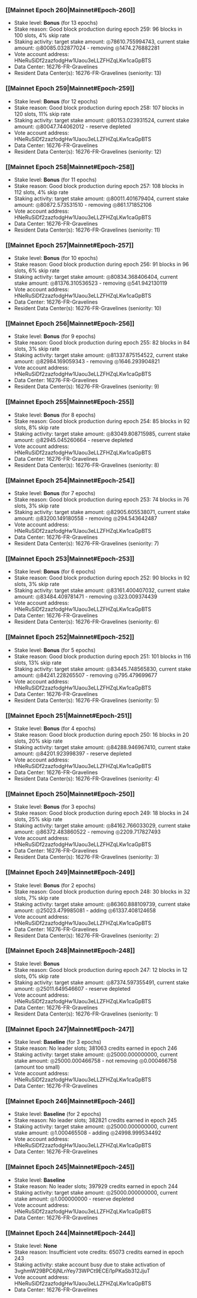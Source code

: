 ### [[Mainnet Epoch 260|Mainnet#Epoch-260]]
* Stake level: **Bonus** (for 13 epochs)
* Stake reason: Good block production during epoch 259: 96 blocks in 100 slots, 4% skip rate
* Staking activity: target stake amount: ◎78610.755994743, current stake amount: ◎80085.032877024 - removing ◎1474.276882281
* Vote account address: HNeRuSiDf2zazfodgHw1Uaou3eLLZFHZqLKw1caGpBTS
* Data Center: 16276-FR-Gravelines
* Resident Data Center(s): 16276-FR-Gravelines (seniority: 13)
### [[Mainnet Epoch 259|Mainnet#Epoch-259]]
* Stake level: **Bonus** (for 12 epochs)
* Stake reason: Good block production during epoch 258: 107 blocks in 120 slots, 11% skip rate
* Staking activity: target stake amount: ◎80153.023931524, current stake amount: ◎80047.744062012 - reserve depleted
* Vote account address: HNeRuSiDf2zazfodgHw1Uaou3eLLZFHZqLKw1caGpBTS
* Data Center: 16276-FR-Gravelines
* Resident Data Center(s): 16276-FR-Gravelines (seniority: 12)
### [[Mainnet Epoch 258|Mainnet#Epoch-258]]
* Stake level: **Bonus** (for 11 epochs)
* Stake reason: Good block production during epoch 257: 108 blocks in 112 slots, 4% skip rate
* Staking activity: target stake amount: ◎80011.401679404, current stake amount: ◎80872.573531510 - removing ◎861.171852106
* Vote account address: HNeRuSiDf2zazfodgHw1Uaou3eLLZFHZqLKw1caGpBTS
* Data Center: 16276-FR-Gravelines
* Resident Data Center(s): 16276-FR-Gravelines (seniority: 11)
### [[Mainnet Epoch 257|Mainnet#Epoch-257]]
* Stake level: **Bonus** (for 10 epochs)
* Stake reason: Good block production during epoch 256: 91 blocks in 96 slots, 6% skip rate
* Staking activity: target stake amount: ◎80834.368406404, current stake amount: ◎81376.310536523 - removing ◎541.942130119
* Vote account address: HNeRuSiDf2zazfodgHw1Uaou3eLLZFHZqLKw1caGpBTS
* Data Center: 16276-FR-Gravelines
* Resident Data Center(s): 16276-FR-Gravelines (seniority: 10)
### [[Mainnet Epoch 256|Mainnet#Epoch-256]]
* Stake level: **Bonus** (for 9 epochs)
* Stake reason: Good block production during epoch 255: 82 blocks in 84 slots, 3% skip rate
* Staking activity: target stake amount: ◎81337.875154522, current stake amount: ◎82984.169059343 - removing ◎1646.293904821
* Vote account address: HNeRuSiDf2zazfodgHw1Uaou3eLLZFHZqLKw1caGpBTS
* Data Center: 16276-FR-Gravelines
* Resident Data Center(s): 16276-FR-Gravelines (seniority: 9)
### [[Mainnet Epoch 255|Mainnet#Epoch-255]]
* Stake level: **Bonus** (for 8 epochs)
* Stake reason: Good block production during epoch 254: 85 blocks in 92 slots, 8% skip rate
* Staking activity: target stake amount: ◎83049.808715985, current stake amount: ◎82945.045260664 - reserve depleted
* Vote account address: HNeRuSiDf2zazfodgHw1Uaou3eLLZFHZqLKw1caGpBTS
* Data Center: 16276-FR-Gravelines
* Resident Data Center(s): 16276-FR-Gravelines (seniority: 8)
### [[Mainnet Epoch 254|Mainnet#Epoch-254]]
* Stake level: **Bonus** (for 7 epochs)
* Stake reason: Good block production during epoch 253: 74 blocks in 76 slots, 3% skip rate
* Staking activity: target stake amount: ◎82905.605538071, current stake amount: ◎83200.149180558 - removing ◎294.543642487
* Vote account address: HNeRuSiDf2zazfodgHw1Uaou3eLLZFHZqLKw1caGpBTS
* Data Center: 16276-FR-Gravelines
* Resident Data Center(s): 16276-FR-Gravelines (seniority: 7)
### [[Mainnet Epoch 253|Mainnet#Epoch-253]]
* Stake level: **Bonus** (for 6 epochs)
* Stake reason: Good block production during epoch 252: 90 blocks in 92 slots, 3% skip rate
* Staking activity: target stake amount: ◎83161.400407032, current stake amount: ◎83484.409781471 - removing ◎323.009374439
* Vote account address: HNeRuSiDf2zazfodgHw1Uaou3eLLZFHZqLKw1caGpBTS
* Data Center: 16276-FR-Gravelines
* Resident Data Center(s): 16276-FR-Gravelines (seniority: 6)
### [[Mainnet Epoch 252|Mainnet#Epoch-252]]
* Stake level: **Bonus** (for 5 epochs)
* Stake reason: Good block production during epoch 251: 101 blocks in 116 slots, 13% skip rate
* Staking activity: target stake amount: ◎83445.748565830, current stake amount: ◎84241.228265507 - removing ◎795.479699677
* Vote account address: HNeRuSiDf2zazfodgHw1Uaou3eLLZFHZqLKw1caGpBTS
* Data Center: 16276-FR-Gravelines
* Resident Data Center(s): 16276-FR-Gravelines (seniority: 5)
### [[Mainnet Epoch 251|Mainnet#Epoch-251]]
* Stake level: **Bonus** (for 4 epochs)
* Stake reason: Good block production during epoch 250: 16 blocks in 20 slots, 20% skip rate
* Staking activity: target stake amount: ◎84288.946967410, current stake amount: ◎84201.923998397 - reserve depleted
* Vote account address: HNeRuSiDf2zazfodgHw1Uaou3eLLZFHZqLKw1caGpBTS
* Data Center: 16276-FR-Gravelines
* Resident Data Center(s): 16276-FR-Gravelines (seniority: 4)
### [[Mainnet Epoch 250|Mainnet#Epoch-250]]
* Stake level: **Bonus** (for 3 epochs)
* Stake reason: Good block production during epoch 249: 18 blocks in 24 slots, 25% skip rate
* Staking activity: target stake amount: ◎84162.766033029, current stake amount: ◎86372.483860522 - removing ◎2209.717827493
* Vote account address: HNeRuSiDf2zazfodgHw1Uaou3eLLZFHZqLKw1caGpBTS
* Data Center: 16276-FR-Gravelines
* Resident Data Center(s): 16276-FR-Gravelines (seniority: 3)
### [[Mainnet Epoch 249|Mainnet#Epoch-249]]
* Stake level: **Bonus** (for 2 epochs)
* Stake reason: Good block production during epoch 248: 30 blocks in 32 slots, 7% skip rate
* Staking activity: target stake amount: ◎86360.888109739, current stake amount: ◎25023.479985081 - adding ◎61337.408124658
* Vote account address: HNeRuSiDf2zazfodgHw1Uaou3eLLZFHZqLKw1caGpBTS
* Data Center: 16276-FR-Gravelines
* Resident Data Center(s): 16276-FR-Gravelines (seniority: 2)
### [[Mainnet Epoch 248|Mainnet#Epoch-248]]
* Stake level: **Bonus**
* Stake reason: Good block production during epoch 247: 12 blocks in 12 slots, 0% skip rate
* Staking activity: target stake amount: ◎87374.597355491, current stake amount: ◎25011.649546607 - reserve depleted
* Vote account address: HNeRuSiDf2zazfodgHw1Uaou3eLLZFHZqLKw1caGpBTS
* Data Center: 16276-FR-Gravelines
* Resident Data Center(s): 16276-FR-Gravelines (seniority: 1)
### [[Mainnet Epoch 247|Mainnet#Epoch-247]]
* Stake level: **Baseline** (for 3 epochs)
* Stake reason: No leader slots; 381063 credits earned in epoch 246
* Staking activity: target stake amount: ◎25000.000000000, current stake amount: ◎25000.000466758 - not removing ◎0.000466758 (amount too small)
* Vote account address: HNeRuSiDf2zazfodgHw1Uaou3eLLZFHZqLKw1caGpBTS
* Data Center: 16276-FR-Gravelines
### [[Mainnet Epoch 246|Mainnet#Epoch-246]]
* Stake level: **Baseline** (for 2 epochs)
* Stake reason: No leader slots; 382821 credits earned in epoch 245
* Staking activity: target stake amount: ◎25000.000000000, current stake amount: ◎1.000465508 - adding ◎24998.999534492
* Vote account address: HNeRuSiDf2zazfodgHw1Uaou3eLLZFHZqLKw1caGpBTS
* Data Center: 16276-FR-Gravelines
### [[Mainnet Epoch 245|Mainnet#Epoch-245]]
* Stake level: **Baseline**
* Stake reason: No leader slots; 397929 credits earned in epoch 244
* Staking activity: target stake amount: ◎25000.000000000, current stake amount: ◎1.000000000 - reserve depleted
* Vote account address: HNeRuSiDf2zazfodgHw1Uaou3eLLZFHZqLKw1caGpBTS
* Data Center: 16276-FR-Gravelines
### [[Mainnet Epoch 244|Mainnet#Epoch-244]]
* Stake level: **None**
* Stake reason: Insufficient vote credits: 65073 credits earned in epoch 243
* Staking activity: stake account busy due to stake activation of 3vghmW29BPC6jNLnYey73WPCt9ECEi1pPKaSb312JjuT
* Vote account address: HNeRuSiDf2zazfodgHw1Uaou3eLLZFHZqLKw1caGpBTS
* Data Center: 16276-FR-Gravelines